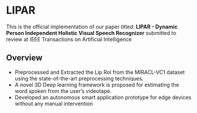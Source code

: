 # LIPAR
This is the official implementation of our paper titled: **LIPAR -  Dynamic Person Independent Holistic Visual Speech Recognizer** submitted to review at IEEE Transactions on Artificial Intelligence

## Overview
- Preprocessed and Extracted the Lip RoI from the MIRACL-VC1 dataset using the state-of-the-art preprocessing techniques. 
- A novel 3D Deep learning framework is proposed for estimating the word spoken from the user’s videotape.
- Developed an autonomous smart application prototype for edge devices without any manual intervention
